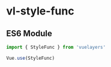 # vl-style-func

## ES6 Module

```javascript
import { StyleFunc } from 'vuelayers'

Vue.use(StyleFunc)
```
